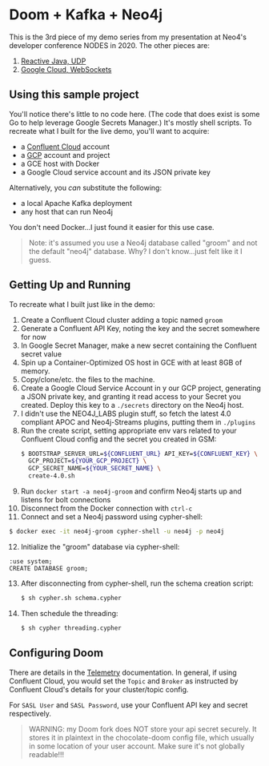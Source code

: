 # Doom + Kafka + Neo4j

This is the 3rd piece of my demo series from my presentation at Neo4's
developer conference NODES in 2020. The other pieces are:

1. [Reactive Java, UDP](https://github.com/voutilad/groom)
2. [Google Cloud, WebSockets](https://github.com/voutilad/groom-gcp)

## Using this sample project
You'll notice there's little to no code here. (The code that does
exist is some Go to help leverage Google Secrets Manager.) It's mostly
shell scripts. To recreate what I built for the live demo, you'll want
to acquire:

- a [Confluent Cloud](https://confluent.cloud) account
- a [GCP](https://cloud.google.com) account and project
- a GCE host with Docker
- a Google Cloud service account and its JSON private key

Alternatively, you *can* substitute the following:

- a local Apache Kafka deployment
- any host that can run Neo4j

You don't need Docker...I just found it easier for this use case.

> Note: it's assumed you use a Neo4j database called "groom" and not
> the default "neo4j" database. Why? I don't know...just felt like
> it I guess.

## Getting Up and Running
To recreate what I built just like in the demo:

1. Create a Confluent Cloud cluster adding a topic named `groom`
2. Generate a Confluent API Key, noting the key and the secret
   somewhere for now
3. In Google Secret Manager, make a new secret containing the
   Confluent secret value
4. Spin up a Container-Optimized OS host in GCE with at least 8GB of
   memory.
5. Copy/clone/etc. the files to the machine.
6. Create a Google Cloud Service Account in y our GCP project,
   generating a JSON private key, and granting it read access to your
   Secret you created. Deploy this key to a `./secrets` directory on
   the Neo4j host.
7. I didn't use the NEO4J_LABS plugin stuff, so fetch the latest 4.0
   compliant APOC and Neo4j-Streams plugins, putting them in
   `./plugins`
8. Run the create script, setting appropriate env vars related to your
   Confluent Cloud config and the secret you created in GSM:
   ```bash
   $ BOOTSTRAP_SERVER_URL=${CONFLUENT_URL} API_KEY=${CONFLUENT_KEY} \
     GCP_PROJECT=${YOUR_GCP_PROJECT} \
     GCP_SECRET_NAME=${YOUR_SECRET_NAME} \
     create-4.0.sh
   ```
9. Run `docker start -a neo4j-groom` and confirm Neo4j starts up and
   listens for bolt connections
10. Disconnect from the Docker connection with `ctrl-c`
11. Connect and set a Neo4j password using cypher-shell:
   ```bash
   $ docker exec -it neo4j-groom cypher-shell -u neo4j -p neo4j
   ```
12. Initialize the "groom" database via cypher-shell:
   ```
   :use system;
   CREATE DATABASE groom;
   ```
13. After disconnecting from cypher-shell, run the schema creation
    script:
    ```bash
    $ sh cypher.sh schema.cypher
    ```
14. Then schedule the threading:
    ```bash
    $ sh cypher threading.cypher
    ```

## Configuring Doom
There are details in the
[Telemetry](https://github.com/voutilad/chocolate-doom/blob/personal/TELEMETRY.md)
documentation. In general, if using Confluent Cloud, you would set the
`Topic` and `Broker` as instructed by Confluent Cloud's details for
your cluster/topic config.

For `SASL User` and `SASL Password`, use your Confluent API key and
secret respectively.

> WARNING: my Doom fork does NOT store your api secret securely. It
> stores it in plaintext in the chocolate-doom config file, which
> usually in some location of your user account. Make sure it's not
> globally readable!!!
